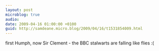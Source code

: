 ```yaml
---
layout: post
microblog: true
audio: 
date: 2009-04-16 01:00:00 +0100
guid: http://samdeane.micro.blog/2009/04/16/t1531854009.html
---
```

first Humph, now Sir Clement - the BBC stalwarts are falling like flies :(
